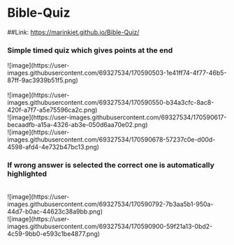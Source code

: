 # Bible-Quiz
##Link: https://marinkiet.github.io/Bible-Quiz/
<h3>Simple timed quiz which gives points at the end </h3>
![image](https://user-images.githubusercontent.com/69327534/170590503-1e41ff74-4f77-46b5-87ff-9ac3939b51f5.png)
<br></br>
![image](https://user-images.githubusercontent.com/69327534/170590550-b34a3cfc-8ac8-420f-a7f7-a5e75596ca2c.png)
<br>
![image](https://user-images.githubusercontent.com/69327534/170590617-becaadfb-a15a-4326-ab3e-050d6aa70e02.png)
<br>
![image](https://user-images.githubusercontent.com/69327534/170590678-57237c0e-d00d-4598-afd4-4e732b47bc13.png)
<br>
<h3>If wrong answer is selected the correct one is automatically highlighted</h3>
<br>
![image](https://user-images.githubusercontent.com/69327534/170590792-7b3aa5b1-950a-44d7-b0ac-44623c38a9bb.png)
<br>
![image](https://user-images.githubusercontent.com/69327534/170590900-59f21a13-0bd2-4c59-9bb0-e593c1be4877.png)



